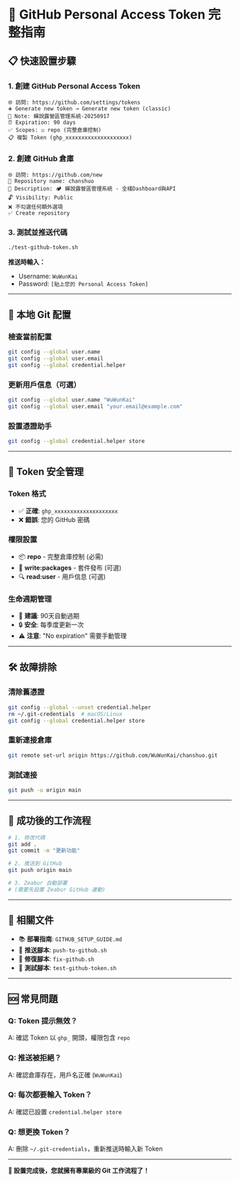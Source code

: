 # 🔑 GitHub Personal Access Token 完整指南

## 📋 快速設置步驟

### 1. 創建 GitHub Personal Access Token
```
🌐 訪問: https://github.com/settings/tokens
➕ Generate new token → Generate new token (classic)
📝 Note: 蟬說露營區管理系統-20250917
⏰ Expiration: 90 days
✅ Scopes: ☑️ repo (完整倉庫控制)
📋 複製 Token (ghp_xxxxxxxxxxxxxxxxxxxx)
```

### 2. 創建 GitHub 倉庫
```
🌐 訪問: https://github.com/new
📝 Repository name: chanshuo
💬 Description: 🏕️ 蟬說露營區管理系統 - 全棧Dashboard與API
🔓 Visibility: Public
❌ 不勾選任何額外選項
✅ Create repository
```

### 3. 測試並推送代碼
```bash
./test-github-token.sh
```

**推送時輸入：**
- Username: `WuWunKai`
- Password: `[貼上您的 Personal Access Token]`

---

## 🔧 本地 Git 配置

### 檢查當前配置
```bash
git config --global user.name
git config --global user.email
git config --global credential.helper
```

### 更新用戶信息（可選）
```bash
git config --global user.name "WuWunKai"
git config --global user.email "your.email@example.com"
```

### 設置憑證助手
```bash
git config --global credential.helper store
```

---

## 🔐 Token 安全管理

### Token 格式
- ✅ **正確**: `ghp_xxxxxxxxxxxxxxxxxxxx`
- ❌ **錯誤**: 您的 GitHub 密碼

### 權限設置
- 📦 **repo** - 完整倉庫控制 (必需)
- 📝 **write:packages** - 套件發布 (可選)
- 🔍 **read:user** - 用戶信息 (可選)

### 生命週期管理
- 🔄 **建議**: 90天自動過期
- 🔒 **安全**: 每季度更新一次
- ⚠️ **注意**: "No expiration" 需要手動管理

---

## 🛠️ 故障排除

### 清除舊憑證
```bash
git config --global --unset credential.helper
rm ~/.git-credentials  # macOS/Linux
git config --global credential.helper store
```

### 重新連接倉庫
```bash
git remote set-url origin https://github.com/WuWunKai/chanshuo.git
```

### 測試連接
```bash
git push -u origin main
```

---

## 🎯 成功後的工作流程

```bash
# 1. 修改代碼
git add .
git commit -m "更新功能"

# 2. 推送到 GitHub
git push origin main

# 3. Zeabur 自動部署
# (需要先設置 Zeabur GitHub 連動)
```

---

## 🔗 相關文件

- 📚 **部署指南**: `GITHUB_SETUP_GUIDE.md`
- 🚀 **推送腳本**: `push-to-github.sh`
- 🔧 **修復腳本**: `fix-github.sh`
- 🧪 **測試腳本**: `test-github-token.sh`

---

## 🆘 常見問題

### Q: Token 提示無效？
A: 確認 Token 以 `ghp_` 開頭，權限包含 `repo`

### Q: 推送被拒絕？
A: 確認倉庫存在，用戶名正確 (`WuWunKai`)

### Q: 每次都要輸入 Token？
A: 確認已設置 `credential.helper store`

### Q: 想更換 Token？
A: 刪除 `~/.git-credentials`，重新推送時輸入新 Token

---

**🎊 設置完成後，您就擁有專業級的 Git 工作流程了！**
